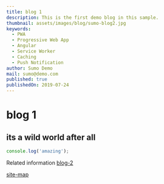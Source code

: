 ```yaml
---
title: blog 1
description: This is the first demo blog in this sample.
thumbnail: assets/images/blog/sumo-blog2.jpg
keywords:
  - PWA
  - Progressive Web App
  - Angular
  - Service Worker
  - Caching
  - Push Notification
author: Sumo Demo
mail: sumo@demo.com
published: true
publishedOn: 2019-07-24
---
```


# blog 1

## its a wild world after all

```typescript
console.log('amazing');
```

Related information [blog-2](/home/blog/blog-2)

[site-map](/home/blog)
